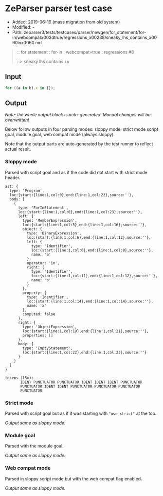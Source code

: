 # ZeParser parser test case

- Added: 2019-06-19 (mass migration from old system)
- Modified: -
- Path: zeparser3/tests/testcases/parser/newgen/for_statement/for-in/webcompatx003dtrue/regressions_x00238/sneaky_lhs_contains_x0060inx0060.md

> :: for statement : for-in : webcompat=true : regressions #8
>
> ::> sneaky lhs contains `in`

## Input

`````js
for ((a in b).x in {});
`````

## Output

_Note: the whole output block is auto-generated. Manual changes will be overwritten!_

Below follow outputs in four parsing modes: sloppy mode, strict mode script goal, module goal, web compat mode (always sloppy).

Note that the output parts are auto-generated by the test runner to reflect actual result.

### Sloppy mode

Parsed with script goal and as if the code did not start with strict mode header.

`````
ast: {
  type: 'Program',
  loc:{start:{line:1,col:0},end:{line:1,col:23},source:''},
  body: [
    {
      type: 'ForInStatement',
      loc:{start:{line:1,col:0},end:{line:1,col:23},source:''},
      left: {
        type: 'MemberExpression',
        loc:{start:{line:1,col:5},end:{line:1,col:16},source:''},
        object: {
          type: 'BinaryExpression',
          loc:{start:{line:1,col:6},end:{line:1,col:12},source:''},
          left: {
            type: 'Identifier',
            loc:{start:{line:1,col:6},end:{line:1,col:8},source:''},
            name: 'a'
          },
          operator: 'in',
          right: {
            type: 'Identifier',
            loc:{start:{line:1,col:11},end:{line:1,col:12},source:''},
            name: 'b'
          }
        },
        property: {
          type: 'Identifier',
          loc:{start:{line:1,col:14},end:{line:1,col:14},source:''},
          name: 'x'
        },
        computed: false
      },
      right: {
        type: 'ObjectExpression',
        loc:{start:{line:1,col:19},end:{line:1,col:21},source:''},
        properties: []
      },
      body: {
        type: 'EmptyStatement',
        loc:{start:{line:1,col:22},end:{line:1,col:23},source:''}
      }
    }
  ]
}

tokens (15x):
       IDENT PUNCTUATOR PUNCTUATOR IDENT IDENT IDENT PUNCTUATOR
       PUNCTUATOR IDENT IDENT PUNCTUATOR PUNCTUATOR PUNCTUATOR
       PUNCTUATOR
`````

### Strict mode

Parsed with script goal but as if it was starting with `"use strict"` at the top.

_Output same as sloppy mode._

### Module goal

Parsed with the module goal.

_Output same as sloppy mode._

### Web compat mode

Parsed in sloppy script mode but with the web compat flag enabled.

_Output same as sloppy mode._

